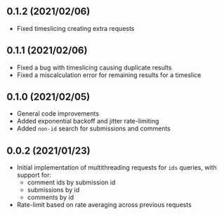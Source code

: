 ## 0.1.2 (2021/02/06)

- Fixed timeslicing creating extra requests

## 0.1.1 (2021/02/06)

- Fixed a bug with timeslicing causing duplicate results
- Fixed a miscalculation error for remaining results for a timeslice

## 0.1.0 (2021/02/05)

- General code improvements
- Added exponential backoff and jitter rate-limiting
- Added `non-id` search for submissions and comments

## 0.0.2 (2021/01/23)

- Initial implementation of multithreading requests for `ids` queries, with support for:
  - comment ids by submission id
  - submissions by id
  - comments by id
- Rate-limit based on rate averaging across previous requests
